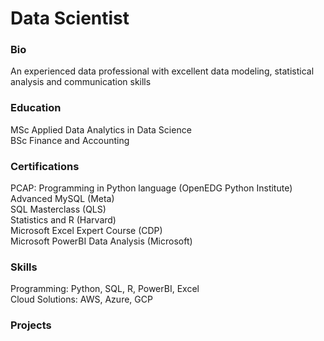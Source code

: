 # Data Scientist

<h3>Bio</h3>
An experienced data professional with excellent data modeling, statistical analysis and communication skills

### Education<!-- --> 
MSc Applied Data Analytics in Data Science <br>
BSc Finance and Accounting

### Certifications<!-- --> 
PCAP: Programming in Python language (OpenEDG Python Institute) <br>
Advanced MySQL (Meta) <br>
SQL Masterclass (QLS) <br>
Statistics and R (Harvard) <br>
Microsoft Excel Expert Course (CDP) <br>
Microsoft PowerBI Data Analysis (Microsoft) 

### Skills</h3>
Programming: Python, SQL, R, PowerBI, Excel <br>
Cloud Solutions: AWS, Azure, GCP

### Projects <!-- --> 
